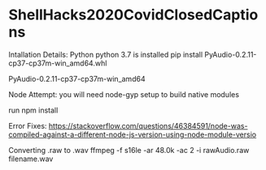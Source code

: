 # ShellHacks2020CovidClosedCaptions

Intallation Details: Python
python 3.7 is installed
pip install PyAudio-0.2.11-cp37-cp37m-win_amd64.whl

PyAudio-0.2.11-cp37-cp37m-win_amd64









Node Attempt:
you will need node-gyp setup to build native modules

run npm install 

Error Fixes:
https://stackoverflow.com/questions/46384591/node-was-compiled-against-a-different-node-js-version-using-node-module-versio

Converting .raw to .wav
ffmpeg -f s16le -ar 48.0k -ac 2 -i rawAudio.raw filename.wav